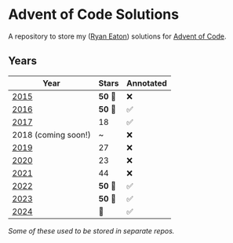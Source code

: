 # Advent of Code Solutions

A repository to store my ([Ryan Eaton](https://www.linkedin.com/in/ryan-l-eaton/)) solutions for [Advent of Code](https://adventofcode.com/).

## Years

| Year                   | Stars                     | Annotated          |
|------------------------|---------------------------|--------------------|
| [2015](2015/readme.md) | **50 :tada:**             | :x:                |
| [2016](2016/readme.md) | **50 :tada:**             | :white_check_mark: |
| [2017](2017/readme.md) | 18                        | :white_check_mark: |
| 2018 (coming soon!)    | ~                         | :x:                |
| [2019](2019/readme.md) | 27                        | :x:                |
| [2020](2020/readme.md) | 23                        | :x:                |
| [2021](2021/readme.md) | 44                        | :x:                |
| [2022](2022/README.md) | **50 :tada:**             | :white_check_mark: |
| [2023](2023/readme.md) | **50 :tada:**             | :white_check_mark: |
| [2024](2024/readme.md) | :arrows_counterclockwise: | :white_check_mark: |

*Some of these used to be stored in separate repos.*
